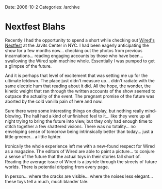 Date: 2006-10-2
Categories: /archive

# Nextfest Blahs

Recently I had the opportunity to spend a short while checking out <a href="http://www.nextfest.net/">Wired's Nextfest</a> at the Javits Center in NYC.  I had  been eagerly anticipating  the show for a few months now... checking out the photos from previous incarnations... reading engaging accounts by those who have been... swallowing the Wired spin machine whole.   Essentially I was pumped to get a glimpse of the future.

And it is perhaps that level of excitement that was setting me up for the ultimate letdown.  The place just didn't measure up... didn't radiate with the same electric hum that reading about it did.  All the hope, the wonder, the kinetic weight that ran through the written accounts of the show seemed to outpace the actuality of the event.  The pregnant promise of the future was aborted by the cold vanilla pain of here and now.

Sure there were some interesting things on display, but nothing really mind-blowing.  The hall had a kind of unfinished feel to it... like they were up all night trying to bring the future into view, but they only had enough time to stitch together a few shattered visions.  There was no totality... no enveloping sense of tomorrow being intrinsically better than today... just a little greener... a little lighter.

Ironically the whole experience left me with a new-found respect for Wired as a magazine. The editors of Wired are able to paint a picture... to conjure a sense of the future that the actual toys in their stories fall short of.  Reading the average issue of Wired is a joyride through the streets of future worlds.  There is potential dripping from every page.

In person... where the cracks are visible... where the noises less elegant... these toys tell a much, much blander tale.
